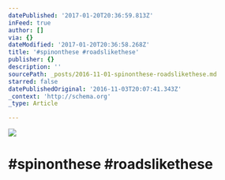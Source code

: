 ```yaml
---
datePublished: '2017-01-20T20:36:59.813Z'
inFeed: true
author: []
via: {}
dateModified: '2017-01-20T20:36:58.268Z'
title: '#spinonthese #roadslikethese'
publisher: {}
description: ''
sourcePath: _posts/2016-11-01-spinonthese-roadslikethese.md
starred: false
datePublishedOriginal: '2016-11-03T20:07:41.343Z'
_context: 'http://schema.org'
_type: Article

---
```

![](https://the-grid-user-content.s3-us-west-2.amazonaws.com/d0df360b-6f5d-45bf-8734-477e1f255246.jpg)

# \#spinonthese \#roadslikethese